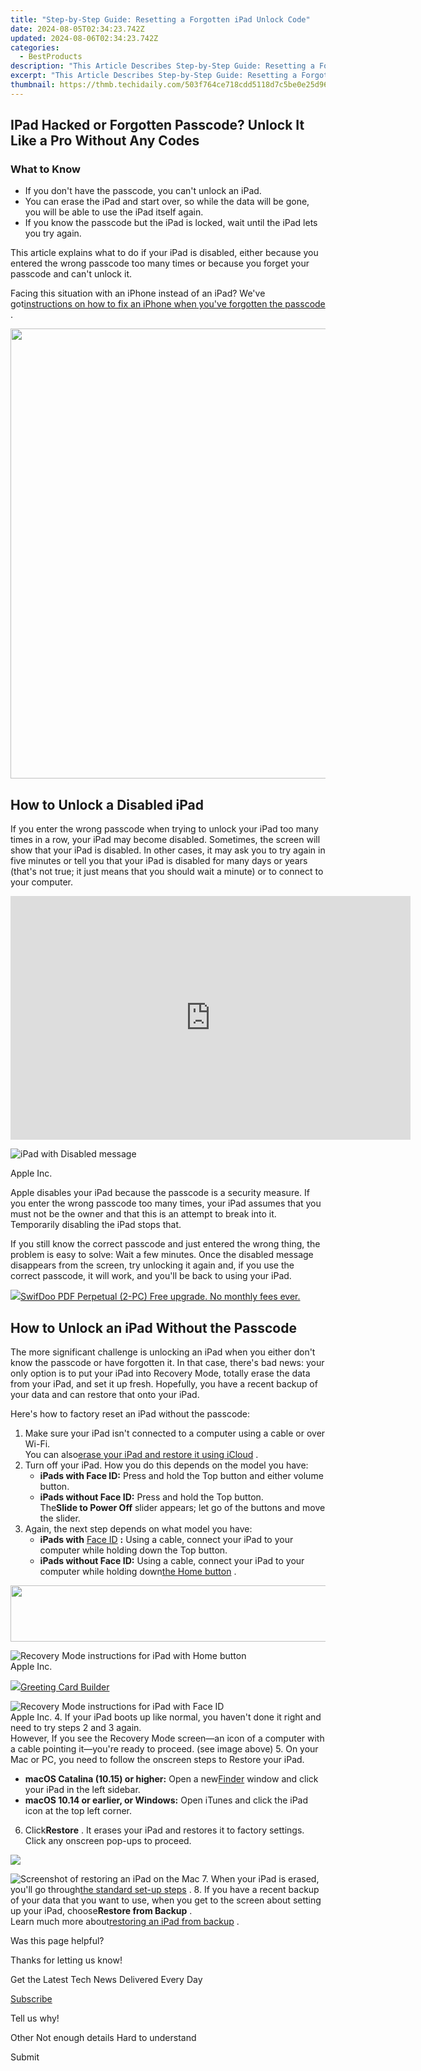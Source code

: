 ```yaml
---
title: "Step-by-Step Guide: Resetting a Forgotten iPad Unlock Code"
date: 2024-08-05T02:34:23.742Z
updated: 2024-08-06T02:34:23.742Z
categories:
  - BestProducts
description: "This Article Describes Step-by-Step Guide: Resetting a Forgotten iPad Unlock Code"
excerpt: "This Article Describes Step-by-Step Guide: Resetting a Forgotten iPad Unlock Code"
thumbnail: https://thmb.techidaily.com/503f764ce718cdd5118d7c5be0e25d96b4338086cc102ad3bcea32f94e910963.jpg
---
```


## IPad Hacked or Forgotten Passcode? Unlock It Like a Pro Without Any Codes
### What to Know

* If you don't have the passcode, you can't unlock an iPad.
* You can erase the iPad and start over, so while the data will be gone, you will be able to use the iPad itself again.
* If you know the passcode but the iPad is locked, wait until the iPad lets you try again.

 This article explains what to do if your iPad is disabled, either because you entered the wrong passcode too many times or because you forget your passcode and can't unlock it.

 Facing this situation with an iPhone instead of an iPad? We've got[instructions on how to fix an iPhone when you've forgotten the passcode](https://www.lifewire.com/fix-forget-your-iphone-passcode-2000279) .

<!-- affiliate ads begin -->
<a href="https://lightailing.sjv.io/c/5597632/1638364/17190" target="_top" id="1638364"><img src="//a.impactradius-go.com/display-ad/17190-1638364" border="0" alt="" width="1280" height="720"/></a><img height="0" width="0" src="https://imp.pxf.io/i/5597632/1638364/17190" style="position:absolute;visibility:hidden;" border="0" />
<!-- affiliate ads end -->
## How to Unlock a Disabled iPad

 If you enter the wrong passcode when trying to unlock your iPad too many times in a row, your iPad may become disabled. Sometimes, the screen will show that your iPad is disabled. In other cases, it may ask you to try again in five minutes or tell you that your iPad is disabled for many days or years (that's not true; it just means that you should wait a minute) or to connect to your computer.

<!-- affiliate ads begin -->
<a href="https://secure.2checkout.com/order/checkout.php?PRODS=2337838&QTY=1&AFFILIATE=108875&CART=1"><iframe width="640" height="390" src="https://www.youtube.com/embed/rzZwphIv4RM" title="APFill - Ink and Toner Coverage Calculator" frameborder="0" allow="accelerometer; autoplay; clipboard-write; encrypted-media; gyroscope; picture-in-picture; web-share" referrerpolicy="strict-origin-when-cross-origin" allowfullscreen></iframe></a>
<!-- affiliate ads end -->
![iPad with Disabled message](https://www.lifewire.com/thmb/_fQ8cMGeZYhQXoL7cQ2oT5VzNqM=/1500x0/filters:no_upscale():max_bytes(150000):strip_icc():format(webp)/ios13-ipad-pro-forgot-passcode-26286b5c85ae44e1ac6f124c31a2e6ed.jpg)

Apple Inc.

 Apple disables your iPad because the passcode is a security measure. If you enter the wrong passcode too many times, your iPad assumes that you must not be the owner and that this is an attempt to break into it. Temporarily disabling the iPad stops that.

 If you still know the correct passcode and just entered the wrong thing, the problem is easy to solve: Wait a few minutes. Once the disabled message disappears from the screen, try unlocking it again and, if you use the correct passcode, it will work, and you'll be back to using your iPad.

<!-- affiliate ads begin -->
<a href="https://purchase.swifdoo.com/order/checkout.php?PRODS=38709260&QTY=1&AFFILIATE=108875&CART=1"><img src="https://secure.avangate.com/images/merchant/8b932759a5a04ddb34bf79e3f9072e4b/products/Product%20box%20white-1024x1024.png" border="0">SwifDoo PDF Perpetual (2-PC)  Free upgrade. No monthly fees ever. </a>
<!-- affiliate ads end -->
## How to Unlock an iPad Without the Passcode

 The more significant challenge is unlocking an iPad when you either don't know the passcode or have forgotten it. In that case, there's bad news: your only option is to put your iPad into Recovery Mode, totally erase the data from your iPad, and set it up fresh. Hopefully, you have a recent backup of your data and can restore that onto your iPad.

 Here's how to factory reset an iPad without the passcode:

1. Make sure your iPad isn't connected to a computer using a cable or over Wi-Fi.  
 You can also[erase your iPad and restore it using iCloud](https://www.lifewire.com/erase-your-ipad-remotely-4103755) .
2. Turn off your iPad. How you do this depends on the model you have:  
   * **iPads with Face ID:** Press and hold the Top button and either volume button.  
   * **iPads without Face ID:** Press and hold the Top button.  
 The**Slide to Power Off** slider appears; let go of the buttons and move the slider.
3. Again, the next step depends on what model you have:  
   * **iPads with** [Face ID](https://www.lifewire.com/face-id-4151714) **:** Using a cable, connect your iPad to your computer while holding down the Top button.  
   * **iPads without Face ID:** Using a cable, connect your iPad to your computer while holding down[the Home button](https://www.lifewire.com/what-is-ipad-home-button-1994353) .  
<!-- affiliate ads begin -->
<a href="https://natural-cycles.sjv.io/c/5597632/2072200/17885" target="_top" id="2072200"><img src="//a.impactradius-go.com/display-ad/17885-2072200" border="0" alt="" width="728" height="90"/></a><img height="0" width="0" src="https://imp.pxf.io/i/5597632/2072200/17885" style="position:absolute;visibility:hidden;" border="0" />
<!-- affiliate ads end -->
![Recovery Mode instructions for iPad with Home button](https://www.lifewire.com/thmb/kkCNjlj7plm6A1Oum6X4yKCVfA4=/1500x0/filters:no_upscale():max_bytes(150000):strip_icc():format(webp)/ipad-air-remove-passcode-tech-spec-c9787c46be05447a833dd8985ca9e61b.jpg)  
Apple Inc.  
<!-- affiliate ads begin -->
<a href="https://secure.2checkout.com/order/checkout.php?PRODS=2067133&QTY=1&AFFILIATE=108875&CART=1"><img src="https://www.pearlmountainsoft.com/n_img/product/gcb/banScrn.jpg" border="0">Greeting Card Builder</a>
<!-- affiliate ads end -->
![Recovery Mode instructions for iPad with Face ID](https://www.lifewire.com/thmb/0B_QK4WRnUMLScIjuHI41vXL0tw=/1500x0/filters:no_upscale():max_bytes(150000):strip_icc():format(webp)/ipad-pro-remove-passcode-tech-spec-214a7de472a04776af7768ff644b54ea.jpg)  
 Apple Inc.
4. If your iPad boots up like normal, you haven't done it right and need to try steps 2 and 3 again.  
 However, If you see the Recovery Mode screen—an icon of a computer with a cable pointing it—you're ready to proceed. (see image above)
5. On your Mac or PC, you need to follow the onscreen steps to Restore your iPad.  
   * **macOS Catalina (10.15) or higher:** Open a new[Finder](https://www.lifewire.com/use-mac-finder-2260739) window and click your iPad in the left sidebar.  
   * **macOS 10.14 or earlier, or Windows:** Open iTunes and click the iPad icon at the top left corner.
6. Click**Restore** . It erases your iPad and restores it to factory settings. Click any onscreen pop-ups to proceed.  
<!-- affiliate ads begin -->
<a href="https://store.nero.com/order/checkout.php?PRODS=42296985&QTY=1&AFFILIATE=108875&CART=1"><img src="https://secure.avangate.com/images/merchant/9cea886b9f44a3c2df1163730ab64994/products/copy_nero_burning_rom_cart.png" border="0">
</a>
<!-- affiliate ads end -->
![Screenshot of restoring an iPad on the Mac](https://www.lifewire.com/thmb/vZCXlGcgvGf0U_bODQVOIefd5m0=/1500x0/filters:no_upscale():max_bytes(150000):strip_icc():format(webp)/restore-ipad-mac-94d38ab385794f849b96ad7ec24b8885.jpg)
7. When your iPad is erased, you'll go through[the standard set-up steps](https://www.lifewire.com/how-to-set-up-an-ipad-for-first-time-use-4103760) .
8. If you have a recent backup of your data that you want to use, when you get to the screen about setting up your iPad, choose**Restore from Backup** .  
 Learn much more about[restoring an iPad from backup](https://www.lifewire.com/ipad-icloud-how-to-backup-restore-1994517) .

Was this page helpful?

Thanks for letting us know!

 Get the Latest Tech News Delivered Every Day

[Subscribe](https://www.lifewire.com/#)

Tell us why!

 Other  Not enough details  Hard to understand

 Submit

<ins class="adsbygoogle"
     style="display:block"
     data-ad-format="autorelaxed"
     data-ad-client="ca-pub-7571918770474297"
     data-ad-slot="1223367746"></ins>



<ins class="adsbygoogle"
     style="display:block"
     data-ad-client="ca-pub-7571918770474297"
     data-ad-slot="8358498916"
     data-ad-format="auto"
     data-full-width-responsive="true"></ins>
